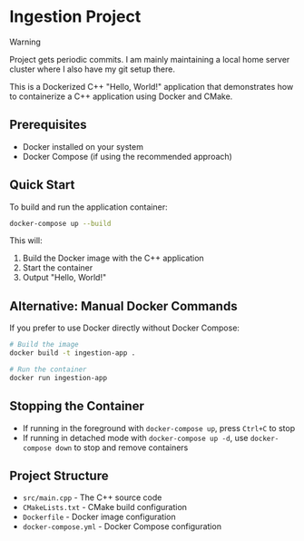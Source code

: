 # Ingestion Project

> [!WARNING]
> Project gets periodic commits. I am mainly maintaining a local home server cluster where I also have my git setup there.

This is a Dockerized C++ "Hello, World!" application that demonstrates how to containerize a C++ application using Docker and CMake.

## Prerequisites

- Docker installed on your system
- Docker Compose (if using the recommended approach)

## Quick Start

To build and run the application container:

```bash
docker-compose up --build
```

This will:
1. Build the Docker image with the C++ application
2. Start the container
3. Output "Hello, World!"

## Alternative: Manual Docker Commands

If you prefer to use Docker directly without Docker Compose:

```bash
# Build the image
docker build -t ingestion-app .

# Run the container
docker run ingestion-app
```

## Stopping the Container

- If running in the foreground with `docker-compose up`, press `Ctrl+C` to stop
- If running in detached mode with `docker-compose up -d`, use `docker-compose down` to stop and remove containers

## Project Structure

- `src/main.cpp` - The C++ source code
- `CMakeLists.txt` - CMake build configuration
- `Dockerfile` - Docker image configuration
- `docker-compose.yml` - Docker Compose configuration